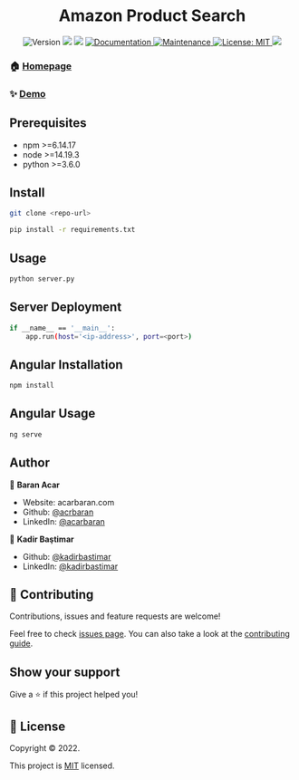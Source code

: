 <h1 align="center">Amazon Product Search</h1>

<p align="center">
  <img alt="Version" src="https://img.shields.io/badge/version-1.0.0-blue.svg?cacheSeconds=2592000" />
  <img src="https://img.shields.io/badge/npm-%3E%3D6.14.17-blue.svg" />
  <img src="https://img.shields.io/badge/node-%3E%3D14.19.3-blue.svg" />
  <a href="https://github.com/acrbaran/amazon-product-search#readme" target="_blank">
    <img alt="Documentation" src="https://img.shields.io/badge/documentation-yes-brightgreen.svg" />
  </a>
  <a href="https://github.com/acrbaran/amazon-product-search/graphs/commit-activity" target="_blank">
    <img alt="Maintenance" src="https://img.shields.io/badge/Maintained%3F-yes-green.svg" />
  </a>
  <a href="https://github.com/acrbaran/amazon-product-search/blob/master/LICENSE" target="_blank">
    <img alt="License: MIT" src="https://img.shields.io/github/license/acrbaran/amazon-product-search" />
  </a>
  <a href="https://hits.seeyoufarm.com"><img src="https://hits.seeyoufarm.com/api/count/incr/badge.svg?url=https%3A%2F%2Fgithub.com%2Facrbaran%2Famazon-product-search&count_bg=%2379C83D&title_bg=%23555555&icon=&icon_color=%23E7E7E7&title=visitor&edge_flat=true"/></a>
</p>

### 🏠 [Homepage](https://github.com/acrbaran/amazon-product-search)

### ✨ [Demo](https://amazonsearch.teslayazilim.com/)

## Prerequisites

- npm >=6.14.17
- node >=14.19.3
- python >=3.6.0

## Install

```sh
git clone <repo-url>

pip install -r requirements.txt
```

## Usage

```sh
python server.py
```

## Server Deployment

```sh
if __name__ == '__main__':
    app.run(host='<ip-address>', port=<port>)
```

## Angular Installation

```sh
npm install
```

## Angular Usage

```sh
ng serve
```

## Author

👤 **Baran Acar**

* Website: acarbaran.com
* Github: [@acrbaran](https://github.com/acrbaran)
* LinkedIn: [@acarbaran](https://linkedin.com/in/acarbaran)

👤 **Kadir Baştimar**

* Github: [@kadirbastimar](https://github.com/kadirbastimar)
* LinkedIn: [@kadirbastimar](https://linkedin.com/in/kadirbastimar)

## 🤝 Contributing

Contributions, issues and feature requests are welcome!

Feel free to check [issues page](https://github.com/acrbaran/amazon-product-search/issues). You can also take a look at the [contributing guide](https://github.com/acrbaran/amazon-product-search/blob/master/CONTRIBUTING.md).

## Show your support

Give a ⭐️ if this project helped you!

## 📝 License

Copyright © 2022.

This project is [MIT](https://github.com/acrbaran/amazon-product-search/blob/master/LICENSE) licensed.
